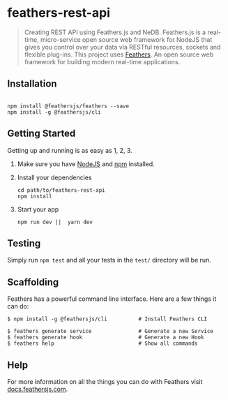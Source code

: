 # feathers-rest-api

> Creating REST API using Feathers.js and NeDB.  Feathers.js is a real-time, micro-service open source web framework for NodeJS that gives you control over your data via RESTful resources, sockets and flexible plug-ins.
This project uses [Feathers](http://feathersjs.com). An open source web framework for building modern real-time applications.

## Installation
```

npm install @feathersjs/feathers --save
npm install -g @feathersjs/cli

```

## Getting Started

Getting up and running is as easy as 1, 2, 3.

1. Make sure you have [NodeJS](https://nodejs.org/) and [npm](https://www.npmjs.com/) installed.
2. Install your dependencies

    ```
    cd path/to/feathers-rest-api
    npm install
    ```

3. Start your app

    ```
    npm run dev ||  yarn dev
    ```

## Testing

Simply run `npm test` and all your tests in the `test/` directory will be run.

## Scaffolding

Feathers has a powerful command line interface. Here are a few things it can do:

```
$ npm install -g @feathersjs/cli          # Install Feathers CLI

$ feathers generate service               # Generate a new Service
$ feathers generate hook                  # Generate a new Hook
$ feathers help                           # Show all commands
```

## Help

For more information on all the things you can do with Feathers visit [docs.feathersjs.com](http://docs.feathersjs.com).
